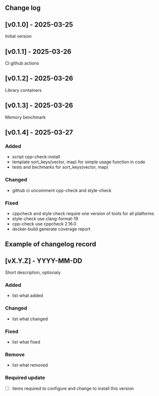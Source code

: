 ## Change log

## [v0.1.0] - 2025-03-25

Initial version

## [v0.1.1] - 2025-03-26
CI github actions

## [v0.1.2] - 2025-03-26

Library containers 

## [v0.1.3] - 2025-03-26 

Memory benchmark

## [v0.1.4] - 2025-03-27

### Added
- script cpp-check-install
- template sort_keys(vector, map) for simple usage function in code
- tests and bechmarks for sort_keys(vector, map)

### Changed
- github ci uncomment cpp-check and style-check

### Fixed
- cppcheck and style check require one version of tools for all platforms 
- style-check use clang-format-19
- cpp-check use cppcheck 2.16.0
- docker-build generate coverage report

## Example of changelog record

## [vX.Y.Z] - YYYY-MM-DD
Short description, optionaly

### Added
- list what added

### Changed
- list what changed

### Fixed
- list what fixed

### Remove
- list what removed

### Required update
- [ ] items required to configure and change to install this version


